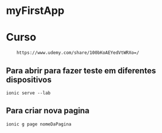 # myFirstApp

# Curso 
        https://www.udemy.com/share/100bKoAEYedVtWRXo=/

## Para abrir para fazer teste em diferentes dispositivos
    ionic serve --lab

## Para criar nova pagina
    ionic g page nomeDaPagina
